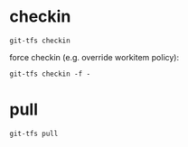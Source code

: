 




checkin
=======

```
git-tfs checkin
```

force checkin (e.g. override workitem policy):
```
git-tfs checkin -f -
```

pull
====


```
git-tfs pull
```

